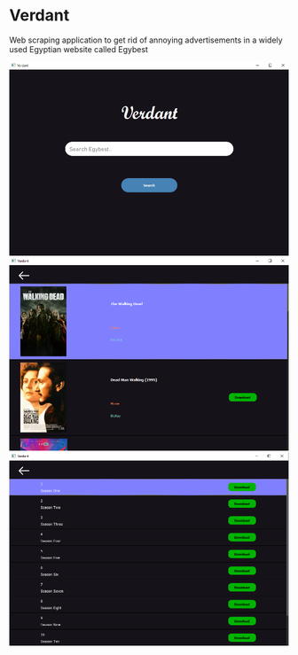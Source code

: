# Verdant
Web scraping application to get rid of annoying advertisements in a widely used Egyptian website called Egybest


![Image1](Images/ver1.png?raw=true)
![Image2](Images/ver2.png?raw=true)
![Image3](Images/ver3.png?raw=true)
